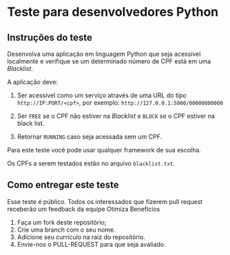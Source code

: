 # Teste para desenvolvedores Python

Instruções do teste
------

Desenvolva uma aplicação em linguagem Python que seja acessível localmente e verifique se um determinado número de CPF está em uma        *Blacklist*.

A aplicação deve:
 
1. Ser acessível como um serviço através de uma URL do tipo `http://IP:PORT/<cpf>`, por exemplo:
`http://127.0.0.1:5000/00000000000`


2. Ser `FREE` se o CPF não estiver na *Blacklist* e `BLOCK` se o CPF estiver na black list.
 
3. Retornar `RUNNING` caso seja acessada sem um CPF.

Para este teste você pode usar qualquer framework de sua escolha.

Os CPFs a serem testados estão no arquivo `blacklist.txt`.


Como entregar este teste
-----

Esse teste é público. Todos os interessados que fizerem pull request receberão um feedback da equipe
Otimiza Benefícios

1. Faça um fork deste repositório;
2. Crie uma branch com o seu nome.
2. Adicione seu currículo na raiz do repositório.
3. Envie-nos o PULL-REQUEST para que seja avaliado.
